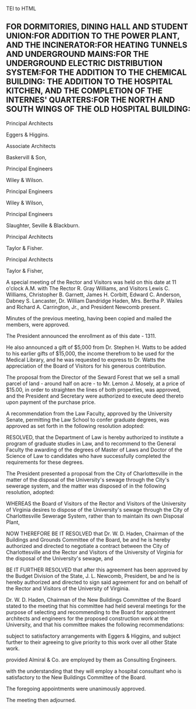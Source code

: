  TEI to HTML

FOR DORMITORIES, DINING HALL AND STUDENT UNION:FOR ADDITION TO THE POWER PLANT, AND THE INCINERATOR:FOR HEATING TUNNELS AND UNDERGROUND MAINS:FOR THE UNDERGROUND ELECTRIC DISTRIBUTION SYSTEM:FOR THE ADDITION TO THE CHEMICAL BUILDING: THE ADDITION TO THE HOSPITAL KITCHEN, AND THE COMPLETION OF THE INTERNES' QUARTERS:FOR THE NORTH AND SOUTH WINGS OF THE OLD HOSPITAL BUILDING:
----------------------------------------------------------------------------------------------------------------------------------------------------------------------------------------------------------------------------------------------------------------------------------------------------------------------------------------------------------------------------------------

Principal Architects

Eggers & Higgins.

Associate Architects

Baskervill & Son,

Principal Engineers

Wiley & Wilson.

Principal Engineers

Wiley & Wilson,

Principal Engineers

Slaughter, Seville & Blackburn.

Principal Architects

Taylor & Fisher.

Principal Architects

Taylor & Fisher,

A special meeting of the Rector and Visitors was held on this date at 11 o'clock A.M. with The Rector R. Gray Williams, and Visitors Lewis C. Williams, Christopher B. Garnett, James H. Corbitt, Edward C. Anderson, Dabney S. Lancaster, Dr. William Dandridge Haden, Mrs. Bertha P. Wailes and Richard A. Carrington, Jr., and President Newcomb present.

Minutes of the previous meeting, having been copied and mailed the members, were approved.

The President announced the enrollment as of this date - 1311.

He also announced a gift of $5,000 from Dr. Stephen H. Watts to be added to his earlier gifts of $15,000, the income therefrom to be used for the Medical Library, and he was requested to express to Dr. Watts the appreciation of the Board of Visitors for his generous contribution.

The proposal from the Director of the Seward Forest that we sell a small parcel of land - around half on acre - to Mr. Lemon J. Mosely, at a price of $15.00, in order to straighten the lines of both properties, was approved, and the President and Secretary were authorized to execute deed thereto upon payment of the purchase price.

A recommendation from the Law Faculty, approved by the University Senate, permitting the Law School to confer graduate degrees, was approved as set forth in the following resolution adopted:

RESOLVED, that the Department of Law is hereby authorized to institute a program of graduate studies in Law, and to recommend to the General Faculty the awarding of the degrees of Master of Laws and Doctor of the Science of Law to candidates who have successfully completed the requirements for these degrees.

The President presented a proposal from the City of Charlottesville in the matter of the disposal of the University's sewage through the City's sewerage system, and the matter was disposed of in the following resolution, adopted:

WHEREAS the Board of Visitors of the Rector and Visitors of the University of Virginia desires to dispose of the University's sewage through the City of Charlottesville Sewerage System, rather than to maintain its own Disposal Plant,

NOW THEREFORE BE IT RESOLVED that Dr. W. D. Haden, Chairman of the Buildings and Grounds Committee of the Board, be and he is hereby authorized and directed to negotiate a contract between the City of Charlottesville and the Rector and Visitors of the University of Virginia for the disposal of the University's sewage, and

BE IT FURTHER RESOLVED that after this agreement has been approved by the Budget Division of the State, J. L. Newcomb, President, be and he is hereby authorized and directed to sign said agreement for and on behalf of the Rector and Visitors of the University of Virginia.

Dr. W. D. Haden, Chairman of the New Buildings Committee of the Board stated to the meeting that his committee had held several meetings for the purpose of selecting and recommending to the Board for appointment architects and engineers for the proposed construction work at the University, and that his committee makes the following recommendations:

subject to satisfactory arrangements with Eggers & Higgins, and subject further to their agreeing to give priority to this work over all other State work.

provided Almiral & Co. are employed by them as Consulting Engineers.

with the understanding that they will employ a hospital consultant who is satisfactory to the New Buildings Committee of the Board.

The foregoing appointments were unanimously approved.

The meeting then adjourned.
